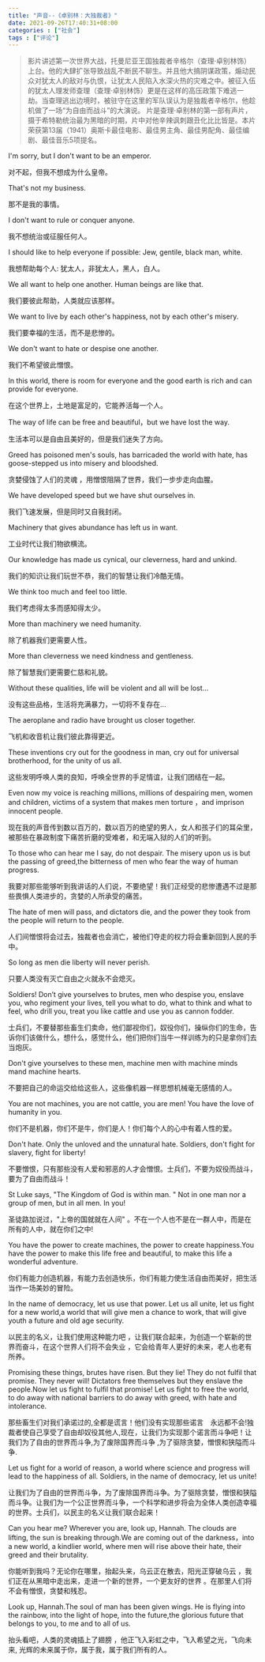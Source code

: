 ```yaml
---
title: "声音--《卓别林：大独裁者》"
date: 2021-09-26T17:40:31+08:00
categories : ["社会"]
tags : ["评论"]
---
```

>影片讲述第一次世界大战，托曼尼亚王国独裁者辛格尔（查理·卓别林饰）上台。他的大肆扩张导致战乱不断民不聊生。并且他大搞阴谋政策，煽动民众对犹太人的敌对与仇恨，让犹太人民陷入水深火热的灾难之中。被征入伍的犹太人理发师查理（查理·卓别林饰）更是在这样的高压政策下难逃一劫。当查理逃出边境时，被驻守在这里的军队误认为是独裁者辛格尔，他趁机做了一场“为自由而战斗”的大演说。 
>片是查理·卓别林的第一部有声片，摄于希特勒统治最为黑暗的时期，片中对他辛辣讽刺跟丑化比比皆是。本片荣获第13届（1941）奥斯卡最佳电影、最佳男主角、最佳男配角、最佳编剧、最佳音乐5项提名。

I'm sorry, but I don't want to be an emperor.

对不起，但我不想成为什么皇帝。

That's not my business.

那不是我的事情。

I don't want to rule or conquer anyone.

我不想统治或征服任何人。

I should like to help everyone if possible: Jew, gentile, black man, white.

我想帮助每个人: 犹太人，非犹太人，黑人，白人。

We all want to help one another. Human beings are like that.

我们要彼此帮助，人类就应该那样。

We want to live by each other's happiness, not by each other's misery.

我们要幸福的生活，而不是悲惨的。

We don't want to hate or despise one another.

我们不希望彼此憎恨。

In this world, there is room for everyone and the good earth is rich and can provide for everyone.

在这个世界上，土地是富足的，它能养活每一个人。

The way of life can be free and beautiful，but we have lost the way.

生活本可以是自由且美好的，但是我们迷失了方向。

Greed has poisoned men's souls, has barricaded the world with hate, has goose-stepped us into misery and bloodshed.

贪婪侵蚀了人们的灵魂 ，用憎恨阻隔了世界，我们一步步走向血腥。

We have developed speed but we have shut ourselves in.

我们飞速发展，但是同时又自我封闭。

Machinery that gives abundance has left us in want.

工业时代让我们物欲横流。

Our knowledge has made us cynical, our cleverness, hard and unkind.

我们的知识让我们玩世不恭，我们的智慧让我们冷酷无情。

We think too much and feel too little.

我们考虑得太多而感知得太少。

More than machinery we need humanity.

除了机器我们更需要人性。

More than cleverness we need kindness and gentleness.

除了智慧我们更需要仁慈和礼貌。

Without these qualities, life will be violent and all will be lost...

没有这些品格，生活将充满暴力，一切将不复存在…

The aeroplane and radio have brought us closer together.

飞机和收音机让我们彼此靠得更近。

These inventions cry out for the goodness in man, cry out for universal brotherhood, for the unity of us all.

这些发明呼唤人类的良知，呼唤全世界的手足情谊，让我们团结在一起。

Even now my voice is reaching millions, millions of despairing men, women and children, victims of a system that makes men torture ，and imprison innocent people.

现在我的声音传到数以百万的，数以百万的绝望的男人，女人和孩子们的耳朵里，被那些在暴政制度下痛苦折磨的受难者，和无端入狱的人们的听到。

To those who can hear me I say, do not despair. The misery upon us is but the passing of greed,the bitterness of men who fear the way of human progress. 

我要对那些能够听到我讲话的人们说，不要绝望！我们正经受的悲惨遭遇不过是那些畏惧人类进步的，贪婪的人所承受的痛苦。

The hate of men will pass, and dictators die, and the power they took from the people will return to the people.

人们间憎恨将会过去，独裁者也会消亡，被他们夺走的权力将会重新回到人民的手中。

So long as men die liberty will never perish.

只要人类没有灭亡自由之火就永不会熄灭。

Soldiers! Don’t give yourselves to brutes, men who despise you, enslave you, who regiment your lives, tell you what to do, what to think and what to feel, who drill you, treat you like cattle and use you as cannon fodder. 

士兵们，不要替那些畜生们卖命，他们鄙视你们，奴役你们，操纵你们的生命，告诉你们该做什么，想什么，感觉什么，他们把你们当牛一样训练为的只是拿你们去当炮灰。

Don't give yourselves to these men, machine men with machine minds mand machine hearts.

不要把自己的命运交给给这些人，这些像机器一样思想机械毫无感情的人。

You are not machines, you are not cattle, you are men! You have the love of humanity in you.

你们不是机器，你们不是牛，你们是人！你们每个人的心中有着人性的爱。

Don't hate. Only the unloved and the unnatural hate. Soldiers, don't fight for slavery, fight for liberty!

不要憎恨，只有那些没有人爱和邪恶的人才会憎恨。士兵们，不要为奴役而战斗，要为了自由而战斗！

St Luke says, "The Kingdom of God is within man. " Not in one man nor a group of men, but in all men. In you!

圣徒路加说过，"上帝的国就就在人间" 。不在一个人也不是在一群人中，而是在所有的人中，就在你们之中!

You have the power to create machines, the power to create happiness.You have the power to make this life free and beautiful, to make this life a wonderful adventure.

你们有能力创造机器，有能力去创造快乐，你们有能力使生活自由而美好，把生活当作一场美妙的冒险。

In the name of democracy, let us use that power. Let us all unite, let us fight for a new world,a world that will give men a chance to work, that will give youth a future and old age security.

以民主的名义，让我们使用这种能力吧 ，让我们联合起来，为创造一个崭新的世界而奋斗，在这个世界人们将不会失业 ，它会给青年人更好的未来，老人也老有所养。

Promising these things, brutes have risen. But they lie! They do not fulfil that promise. They never will! Dictators free themselves but they enslave the people.Now let us fight to fulfil that promise! Let us fight to free the world, to do away with national barriers to do away with greed, with hate and intolerance.

那些畜生们对我们承诺过的,全都是谎言！他们没有实现那些诺言　永远都不会!独裁者使自己享受了自由却奴役其他人,现在，让我们为实现那个诺言而斗争吧！让我们为了自由的世界而斗争,为了废除国界而斗争 ,为了驱除贪婪，憎恨和狭隘而斗争. 

Let us fight for a world of reason, a world where science and progress will lead to the happiness of all. Soldiers, in the name of democracy, let us unite!

让我们为了自由的世界而斗争，为了废除国界而斗争。为了驱除贪婪，憎恨和狭隘而斗争。让我们为一个公正世界而斗争，一个科学和进步将会为全体人类创造幸福的世界。士兵们，以民主的名义让我们联合起来！

Can you hear me? Wherever you are, look up, Hannah. The clouds are lifting, the sun is breaking through.We are coming out of the darkness，into a new world, a kindlier world, where men will rise above their hate, their greed and their brutality.

你能听到我吗？无论你在哪里，抬起头来，乌云正在散去，阳光正穿破乌云 ，我们正在从黑暗中走出来，走进一个新的世界，一个更友好的世界 。在那里人们将不会有憎恨，贪婪和残忍。

Look up, Hannah.The soul of man has been given wings. He is flying into the rainbow, into the light of hope, into the future,the glorious future that belongs to you, to me and to all of us.

抬头看吧，人类的灵魂插上了翅膀 ，他正飞入彩虹之中，飞入希望之光，飞向未来, 光辉的未来属于你，属于我，属于我们所有的人。
